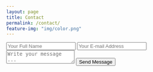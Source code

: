 ```yaml
---
layout: page
title: Contact
permalink: /contact/
feature-img: "img/color.png"
---
```




<form action="https://getsimpleform.com/messages?form_api_token=2224ad2e26053ebdc974814859175549" method="post">
  <!-- the redirect_to is optional, the form will redirect to the referrer on submission -->
  <input type='hidden' name='redirect_to' value='https://meghansportal.com/thank-you/' />
  <input type='text' name='name' placeholder='Your Full Name' />
  <input type='email' name='email' placeholder='Your E-mail Address' />
  <textarea name='message' placeholder='Write your message ...'></textarea>
  <input type='submit' value='Send Message' />
</form>
